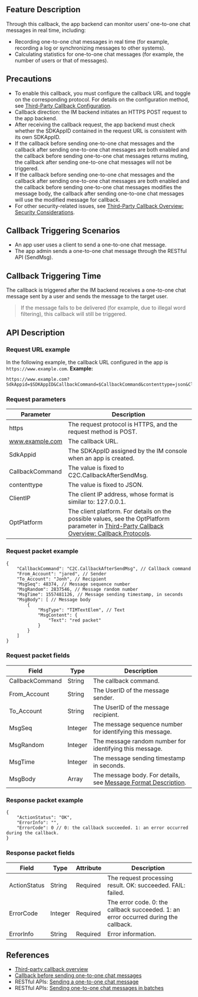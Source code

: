 ## Feature Description

Through this callback, the app backend can monitor users’ one-to-one chat messages in real time, including:
- Recording one-to-one chat messages in real time (for example, recording a log or synchronizing messages to other systems).
- Calculating statistics for one-to-one chat messages (for example, the number of users or that of messages).

## Precautions

- To enable this callback, you must configure the callback URL and toggle on the corresponding protocol. For details on the configuration method, see [Third-Party Callback Configuration](https://intl.cloud.tencent.com/document/product/1047/34520).
- Callback direction: the IM backend initiates an HTTPS POST request to the app backend.
- After receiving the callback request, the app backend must check whether the SDKAppID contained in the request URL is consistent with its own SDKAppID.
- If the callback before sending one-to-one chat messages and the callback after sending one-to-one chat messages are both enabled and the callback before sending one-to-one chat messages returns muting, the callback after sending one-to-one chat messages will not be triggered.
- If the callback before sending one-to-one chat messages and the callback after sending one-to-one chat messages are both enabled and the callback before sending one-to-one chat messages modifies the message body, the callback after sending one-to-one chat messages will use the modified message for callback.
- For other security-related issues, see [Third-Party Callback Overview: Security Considerations](https://intl.cloud.tencent.com/document/product/1047/34354#.E5.AE.89.E5.85.A8.E8.80.83.E8.99.91).

## Callback Triggering Scenarios

-  An app user uses a client to send a one-to-one chat message.
-  The app admin sends a one-to-one chat message through the RESTful API (SendMsg).

## Callback Triggering Time

The callback is triggered after the IM backend receives a one-to-one chat message sent by a user and sends the message to the target user.

> If the message fails to be delivered (for example, due to illegal word filtering), this callback will still be triggered.

## API Description

### Request URL example

In the following example, the callback URL configured in the app is `https://www.example.com`.
**Example:**

```
https://www.example.com?SdkAppid=$SDKAppID&CallbackCommand=$CallbackCommand&contenttype=json&ClientIP=$ClientIP&OptPlatform=$OptPlatform
```

### Request parameters

| Parameter | Description |
| --- | --- |
| https | The request protocol is HTTPS, and the request method is POST. |
| www.example.com | The callback URL. |
| SdkAppid | The SDKAppID assigned by the IM console when an app is created. |
| CallbackCommand | The value is fixed to C2C.CallbackAfterSendMsg. |
| contenttype | The value is fixed to JSON. |
| ClientIP | The client IP address, whose format is similar to: 127.0.0.1. |
| OptPlatform | The client platform. For details on the possible values, see the OptPlatform parameter in [Third-Party Callback Overview: Callback Protocols](https://intl.cloud.tencent.com/document/product/1047/34354#.E5.9B.9E.E8.B0.83.E5.8D.8F.E8.AE.AE). |

### Request packet example

```
{
    "CallbackCommand": "C2C.CallbackAfterSendMsg", // Callback command
    "From_Account": "jared", // Sender
    "To_Account": "Jonh", // Recipient
    "MsgSeq": 48374, // Message sequence number
    "MsgRandom": 2837546, // Message random number
    "MsgTime": 1557481126, // Message sending timestamp, in seconds 
    "MsgBody": [ // Message body
        {
            "MsgType": "TIMTextElem", // Text
            "MsgContent": {
                "Text": "red packet"
            }
        }
    ]
}
```

### Request packet fields

| Field | Type | Description |
| --- | --- | --- |
| CallbackCommand | String | The callback command. |
| From_Account | String | The UserID  of the message sender. |
| To_Account | String | The UserID  of the message recipient. |
| MsgSeq | Integer | The message sequence number for identifying this message. |
| MsgRandom | Integer | The message random number for identifying this message. |
| MsgTime | Integer | The message sending timestamp in seconds. |
| MsgBody | Array | The message body. For details, see [Message Format Description](https://intl.cloud.tencent.com/document/product/1047/33527). |

### Response packet example

```
{
    "ActionStatus": "OK",
    "ErrorInfo": "",
    "ErrorCode": 0 // 0: the callback succeeded. 1: an error occurred during the callback.
}
```

### Response packet fields

| Field | Type | Attribute | Description |
| --- | --- | --- | --- |
| ActionStatus | String | Required | The request processing result. OK: succeeded. FAIL: failed. |
| ErrorCode | Integer | Required | The error code. 0: the callback succeeded. 1: an error occurred during the callback. |
| ErrorInfo | String | Required | Error information. |

## References

- [Third-party callback overview](https://intl.cloud.tencent.com/document/product/1047/34354)
- [Callback before sending one-to-one chat messages](https://intl.cloud.tencent.com/document/product/1047/34364)
- RESTful APIs: [Sending a one-to-one chat message](https://intl.cloud.tencent.com/document/product/1047/34919)
- RESTful APIs: [Sending one-to-one chat messages in batches](https://intl.cloud.tencent.com/document/product/1047/34920)
